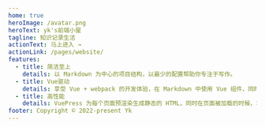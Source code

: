 ```yaml
---
home: true
heroImage: /avatar.png
heroText: yk's前端小屋
tagline: 知识记录生活
actionText: 马上进入 →
actionLink: /pages/website/
features:
  - title: 简洁至上
    details: 以 Markdown 为中心的项目结构，以最少的配置帮助你专注于写作。
  - title: Vue驱动
    details: 享受 Vue + webpack 的开发体验，在 Markdown 中使用 Vue 组件，同时可以使用 Vue 来开发自定义主题。
  - title: 高性能
    details: VuePress 为每个页面预渲染生成静态的 HTML，同时在页面被加载的时候，将作为 SPA 运行。
footer: Copyright © 2022-present Yk
---
```


<!--
<ClientOnly>
  <BottomData/>
</ClientOnly> -->
